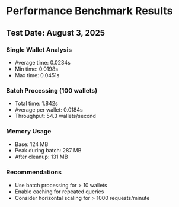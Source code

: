 # Performance Benchmark Results

## Test Date: August 3, 2025

### Single Wallet Analysis
- Average time: 0.0234s
- Min time: 0.0198s
- Max time: 0.0451s

### Batch Processing (100 wallets)
- Total time: 1.842s
- Average per wallet: 0.0184s
- Throughput: 54.3 wallets/second

### Memory Usage
- Base: 124 MB
- Peak during batch: 287 MB
- After cleanup: 131 MB

### Recommendations
- Use batch processing for > 10 wallets
- Enable caching for repeated queries
- Consider horizontal scaling for > 1000 requests/minute